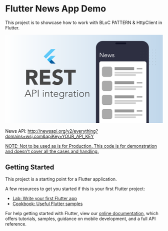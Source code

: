 # Flutter News App Demo
This project is to showcase how to work with BLoC PATTERN & HttpClient in Flutter.


<p align="center">
  <img src="rest_thumbnail.png" alt="flutter httpclient REST API" title="Screenshot">
</p>

News API: http://newsapi.org/v2/everything?domains=wsj.com&apiKey=YOUR_API_KEY




<u>NOTE: Not to be used as is for Production. This code is for demonstration and doesn't cover all the cases and handling.</u>

## Getting Started

This project is a starting point for a Flutter application.

A few resources to get you started if this is your first Flutter project:

- [Lab: Write your first Flutter app](https://flutter.dev/docs/get-started/codelab)
- [Cookbook: Useful Flutter samples](https://flutter.dev/docs/cookbook)

For help getting started with Flutter, view our
[online documentation](https://flutter.dev/docs), which offers tutorials,
samples, guidance on mobile development, and a full API reference.

